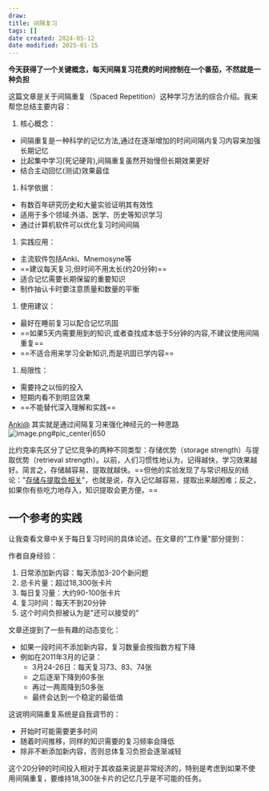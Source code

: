 ```yaml
---
draw:
title: 间隔复习
tags: []
date created: 2024-05-12
date modified: 2025-01-15
---
```

**今天获得了一个关键概念，每天间隔复习花费的时间控制在一个番茄，不然就是一种负担**

这篇文章是关于间隔重复（Spaced Repetition）这种学习方法的综合介绍。我来帮您总结主要内容：

1. 核心概念：
- 间隔重复是一种科学的记忆方法,通过在逐渐增加的时间间隔内复习内容来加强长期记忆
- 比起集中学习(死记硬背),间隔重复虽然开始慢但长期效果更好
- 结合主动回忆(测试)效果最佳

1. 科学依据：
- 有数百年研究历史和大量实验证明其有效性
- 适用于多个领域:外语、医学、历史等知识学习
- 通过计算机软件可以优化复习时间间隔

1. 实践应用：
- 主流软件包括Anki、Mnemosyne等
- ==建议每天复习,但时间不用太长(约20分钟)==
- 适合记忆需要长期保留的重要知识
- 制作抽认卡时要注意质量和数量的平衡

1. 使用建议：
- 最好在睡前复习以配合记忆巩固
- ==如果5天内需要用到的知识,或者查找成本低于5分钟的内容,不建议使用间隔重复==
- ==不适合用来学习全新知识,而是巩固已学内容==

1. 局限性：
- 需要持之以恒的投入
- 短期内看不到明显效果
- ==不能替代深入理解和实践==

[Anki@](Anki@.md) 其实就是通过间隔复习来强化神经元的一种思路  
![image.png#pic_center|650](https://imagehosting4picgo.oss-cn-beijing.aliyuncs.com/imagehosting/fix-dir%2Fpicgo%2Fpicgo-clipboard-images%2F2024%2F06%2F12%2F14-29-27-6cb397fa56bc0cfa8a220b6f19cf3ae5-20240612142927-b16958.png)

比约克率先区分了记忆竞争的两种不同类型：存储优势（storage strength）与提取优势（retrieval strength）。以前，人们习惯性地认为，记得越快，学习效果越好。简言之，存储越容易，提取就越快。==但他的实验发现了与常识相反的结论："[存储与提取负相关](存储与提取负相关)"，也就是说，存入记忆越容易，提取出来越困难；反之，如果你有些吃力地存入，知识提取会更方便。==

## 一个参考的实践

让我查看文章中关于每日复习时间的具体论述。在文章的"工作量"部分提到：

作者自身经验：

1. 日常添加新内容：每天添加3-20个新问题
2. 总卡片量：超过18,300张卡片
3. 每日复习量：大约90-100张卡片
4. 复习时间：每天不到20分钟
5. 这个时间负担被认为是"还可以接受的"

文章还提到了一些有趣的动态变化：

- 如果一段时间不添加新内容，复习数量会按指数方程下降
- 例如在2011年3月的记录：
  - 3月24-26日：每天复习73、83、74张
  - 之后逐渐下降到60多张
  - 再过一两周降到50多张
  - 最终会达到一个稳定的最低值

这说明间隔重复系统是自我调节的：

- 开始时可能需要更多时间
- 随着时间推移，同样的知识需要的复习频率会降低
- 除非不断添加新内容，否则总体复习负担会逐渐减轻

这个20分钟的时间投入相对于其收益来说是非常经济的，特别是考虑到如果不使用间隔重复，要维持18,300张卡片的记忆几乎是不可能的任务。
